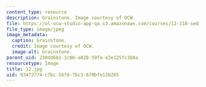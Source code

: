 ```yaml
---
content_type: resource
description: Grainstone. Image courtesy of OCW.
file: https://ol-ocw-studio-app-qa.s3.amazonaws.com/courses/12-110-sedimentary-geology-fall-2004/93472774c7bc5b707bc3670bfe13b265_12.jpg
file_type: image/jpeg
image_metadata:
  caption: Grainstone.
  credit: Image courtesy of OCW.
  image-alt: Grainstone.
parent_uid: 230dd682-1c86-a028-59fe-e2e125fc3b0a
resourcetype: Image
title: 12.jpg
uid: 93472774-c7bc-5b70-7bc3-670bfe13b265
---
```

